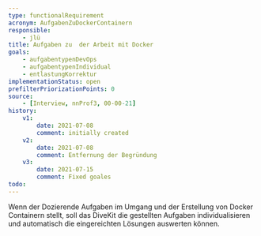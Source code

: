 ```yaml
---
type: functionalRequirement
acronym: AufgabenZuDockerContainern
responsible: 
    - jlü
title: Aufgaben zu  der Arbeit mit Docker 
goals: 
    - aufgabentypenDevOps
    - aufgabentypenIndividual
    - entlastungKorrektur
implementationStatus: open
prefilterPriorizationPoints: 0
source:
    - [Interview, nnProf3, 00-00-21]
history:
    v1:
        date: 2021-07-08
        comment: initially created
    v2:
        date: 2021-07-08
        comment: Entfernung der Begründung
    v3:
        date: 2021-07-15
        comment: Fixed goales
todo: 
---
```


Wenn der Dozierende Aufgaben im Umgang und der Erstellung von Docker Containern stellt, soll das DiveKit die gestellten Aufgaben
individualisieren und automatisch die eingereichten Lösungen auswerten können.



